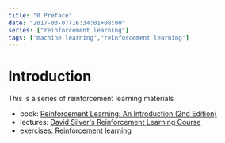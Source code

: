 ```yaml
---
title: "0 Preface"
date: "2017-03-07T16:34:01+08:00"
series: ["reinforcement learning"]
tags: ["machine learning","reinforcement learning"]
---
```


# Introduction
This is a series of reinforcement learning materials

- book: [Reinforcement Learning: An Introduction (2nd Edition)](https://webdocs.cs.ualberta.ca/~sutton/book/bookdraft2016sep.pdf)
- lectures: [David Silver's Reinforcement Learning Course](http://www0.cs.ucl.ac.uk/staff/d.silver/web/Teaching.html) 
- exercises: [Reinforcement learning](https://github.com/dennybritz/reinforcement-learning)
